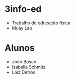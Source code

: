 # 3info-ed
* Trabalho de educação fisica
* Muay Lao

# Alunos
* João Bosco
* Isabella Schmitz
* Laiz Detros
